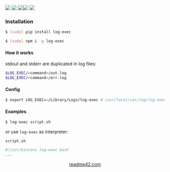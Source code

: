 <!--
https://readme42.com
-->



[![](https://img.shields.io/badge/OS-Unix-blue.svg?longCache=True)]()
[![](https://img.shields.io/pypi/v/log-exec.svg?maxAge=3600)](https://pypi.org/project/log-exec/)
[![](https://img.shields.io/npm/v/log-exec.svg?maxAge=3600)](https://www.npmjs.com/package/log-exec)[![](https://img.shields.io/badge/License-Unlicense-blue.svg?longCache=True)](https://unlicense.org/)
[![](https://github.com/andrewp-as-is/log-exec/workflows/tests42/badge.svg)](https://github.com/andrewp-as-is/log-exec/actions)

### Installation
```bash
$ [sudo] pip install log-exec
```

```bash
$ [sudo] npm i -g log-exec
```

#### How it works
stdout and stderr are duplicated in log files:
```bash
$LOG_EXEC/<command>/out.log
$LOG_EXEC/<command>/err.log
```

#### Config
```bash
$ export LOG_EXEC=~/Library/Logs/log-exec # /usr/local/var/log/log-exec by default
```

#### Examples
```bash
$ log-exec script.sh
```

or use `log-exec` as interpreter:

`script.sh`
```bash
#!/usr/bin/env log-exec bash
...
```

<p align="center">
    <a href="https://readme42.com/">readme42.com</a>
</p>
